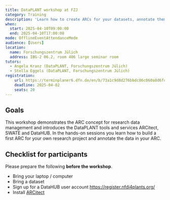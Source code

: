 ```yaml
---
title: DataPLANT workshop at FZJ
category: Training
description: 'Learn how to create ARCs for your datasets, annotate them with metadata and share them via the DataHUB.'
when:
  start: 2025-04-10T09:00:00
  end: 2025-04-10T17:00:00
mode: OfflineEventAttendanceMode
audience: [Users]
location:
  name: Forschungszentrum Jülich
  address: IBG-2 06.2, room 406 large seminar room
tutors:
  - Angela Kranz (DataPLANT, Forschungszentrum Jülich)
  - Stella Eggels (DataPLANT, Forschungszentrum Jülich)
registration:
    url: https://terminplaner6.dfn.de/en/b/73a1c9d8d276bbdc86c060a8d6fcc77f-995394
    deadline: 2025-04-02
    seats: 20
---
```


## Goals

This workshop demonstrates the ARC concept for research data management and introduces the DataPLANT tools and services ARCitect, SWATE and DataHUB. In the hands-on sessions you learn how to build a first ARC for your own research project and annotate the data in your ARC.

## Checklist for participants

Please prepare the following **before the workshop**.

- Bring your laptop / computer
- Bring a dataset
- Sign up for a DataHUB user account https://register.nfdi4plants.org/
- Install <a href="https://nfdi4plants.github.io/nfdi4plants.knowledgebase/arcitect/" target="_blank">ARCitect</a>


